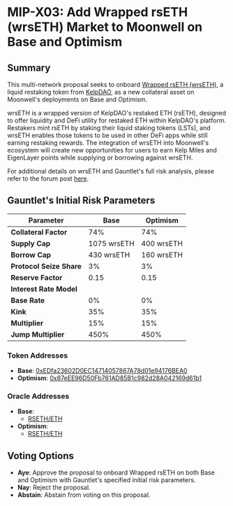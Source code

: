 # MIP-X03: Add Wrapped rsETH (wrsETH) Market to Moonwell on Base and Optimism

## Summary
This multi-network proposal seeks to onboard [Wrapped rsETH (wrsETH)](https://kelp.gitbook.io/kelp), a liquid restaking token from [KelpDAO](https://kelpdao.xyz), as a new collateral asset on Moonwell's deployments on Base and Optimism.

wrsETH is a wrapped version of KelpDAO's restaked ETH (rsETH), designed to offer liquidity and DeFi utility for restaked ETH within KelpDAO's platform. Restakers mint rsETH by staking their liquid staking tokens (LSTs), and wrsETH enables those tokens to be used in other DeFi apps while still earning restaking rewards. The integration of wrsETH into Moonwell's ecosystem will create new opportunities for users to earn Kelp Miles and EigenLayer points while supplying or borrowing against wrsETH.

For additional details on wrsETH and Gauntlet's full risk analysis, please refer to the forum post [here](https://forum.moonwell.fi/t/add-wrseth-market-to-moonwell-on-base-optimism/1144).

## Gauntlet's Initial Risk Parameters

| **Parameter**         | **Base**                       | **Optimism**                  |
|-----------------------|--------------------------------|-------------------------------|
| **Collateral Factor**  | 74%                            | 74%                           |
| **Supply Cap**         | 1075 wrsETH                    | 400 wrsETH                    |
| **Borrow Cap**         | 430 wrsETH                     | 160 wrsETH                    |
| **Protocol Seize Share**| 3%                            | 3%                            |
| **Reserve Factor**     | 0.15                           | 0.15                          |
| **Interest Rate Model**|                                |                               |
| **Base Rate**          | 0%                             | 0%                            |
| **Kink**               | 35%                            | 35%                           |
| **Multiplier**         | 15%                            | 15%                           |
| **Jump Multiplier**    | 450%                           | 450%                          |

### Token Addresses
- **Base**: [0xEDfa23602D0EC14714057867A78d01e94176BEA0](https://basescan.org/token/0xEDfa23602D0EC14714057867A78d01e94176BEA0)
- **Optimism**: [0x87eEE96D50Fb761AD85B1c982d28A042169d61b1](https://optimistic.etherscan.io/token/0x87eEE96D50Fb761AD85B1c982d28A042169d61b1)

### Oracle Addresses
- **Base**:
  - [RSETH/ETH](https://basescan.org/address/0xd7221b10FBBC1e1ba95Fd0B4D031C15f7F365296)
- **Optimism**:
  - [RSETH/ETH](https://optimistic.etherscan.io/address/0x03fe94a215E3842deD931769F913d93FF33d0051)

## Voting Options

- **Aye**: Approve the proposal to onboard Wrapped rsETH on both Base and Optimism with Gauntlet's specified initial risk parameters.
- **Nay**: Reject the proposal.
- **Abstain**: Abstain from voting on this proposal.
